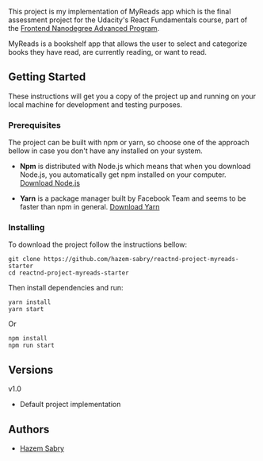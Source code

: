 This project is my implementation of MyReads app which is the final assessment project for the
Udacity's React Fundamentals course, part of the [Frontend Nanodegree Advanced Program](https://www.udacity.com/course/front-end-web-developer-nanodegree--nd0011).

MyReads is a bookshelf app that allows the user to select and categorize books they have read, are currently reading, or want to read.

## Getting Started

These instructions will get you a copy of the project up and running on your local machine for development and testing purposes.

### Prerequisites

The project can be built with npm or yarn, so choose one of the approach bellow in case you don't have any installed on your system.

* **Npm** is distributed with Node.js which means that when you download Node.js, you automatically get npm installed on your computer. [Download Node.js](https://nodejs.org/en/download/)

* **Yarn** is a package manager built by Facebook Team and seems to be faster than npm in general.  [Download Yarn](https://yarnpkg.com/en/docs/install)

### Installing

To download the project follow the instructions bellow:

```
git clone https://github.com/hazem-sabry/reactnd-project-myreads-starter
cd reactnd-project-myreads-starter
```

Then install dependencies and run:

```
yarn install
yarn start
```
Or 

```
npm install
npm run start
```

## Versions

v1.0
* Default project implementation

## Authors

* [Hazem Sabry](https://github.com/hazem-sabry)